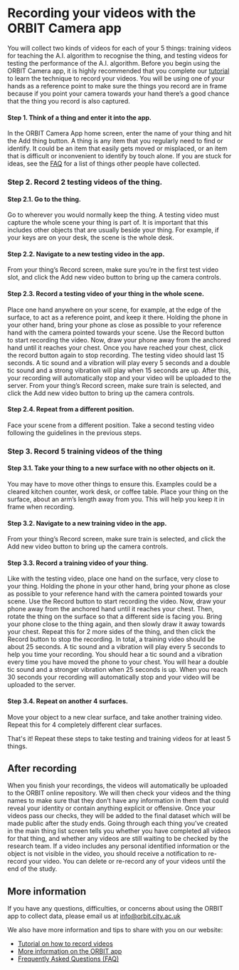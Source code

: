 # Recording your videos with the ORBIT Camera app

You will collect two kinds of videos for each of your 5 things: training videos for teaching the A.I. algorithm to recognise the thing, and testing videos for testing the performance of the A.I. algorithm. Before you begin using the ORBIT Camera app, it is highly recommended that you complete our [tutorial](https://orbit.city.ac.uk/phase-2-data-collection/#Tutorial
) to learn the technique to record your videos. You will be using one of your hands as a reference point to make sure the things you record are in frame because if you point your camera towards your hand there’s a good chance that the thing you record is also captured.  

#### Step 1. Think of a thing and enter it into the app.
In the ORBIT Camera App home screen, enter the name of your thing and hit the Add thing button. A thing is any item that you regularly need to find or identify. It could be an item that easily gets moved or misplaced, or an item that is difficult or inconvenient to identify by touch alone. If you are stuck for ideas, see the [FAQ](https://orbit.city.ac.uk/phase-2-data-collection/#FAQs
) for a list of things other people have collected. 

### Step 2. Record 2 testing videos of the thing.

#### Step 2.1. Go to the thing. 
Go to wherever you would normally keep the thing. A testing video must capture the whole scene your thing is part of. It is important that this includes other objects that are usually beside your thing. For example, if your keys are on your desk, the scene is the whole desk.

#### Step 2.2. Navigate to a new testing video in the app.
From your thing’s Record screen, make sure you’re in the first test video slot, and click the Add new video button to bring up the camera controls.  

#### Step 2.3. Record a testing video of your thing in the whole scene.
Place one hand anywhere on your scene, for example, at the edge of the surface, to act as a reference point, and keep it there. Holding the phone in your other hand, bring your phone as close as possible to your reference hand with the camera pointed towards your scene. Use the Record button to start recording the video. Now, draw your phone away from the anchored hand until it reaches your chest. Once you have reached your chest, click the record button again to stop recording. The testing video should last 15 seconds. A tic sound and a vibration will play every 5 seconds and a double tic sound and a strong vibration will play when 15 seconds are up. After this, your recording will automatically stop and your video will be uploaded to the server. From your thing’s Record screen, make sure train is selected, and click the Add new video button to bring up the camera controls. 

#### Step 2.4. Repeat from a different position.
Face your scene from a different position. Take a second testing video following the guidelines in the previous steps.

### Step 3. Record 5 training videos of the thing

#### Step 3.1. Take your thing to a new surface with no other objects on it.
You may have to move other things to ensure this. Examples could be a cleared kitchen counter, work desk, or coffee table. Place your thing on the surface, about an arm’s length away from you. This will help you keep it in frame when recording. 

#### Step 3.2. Navigate to a new training video in the app.
From your thing’s Record screen, make sure train is selected, and click the Add new video button to bring up the camera controls.

#### Step 3.3. Record a training video of your thing.
Like with the testing video, place one hand on the surface, very close to your thing. Holding the phone in your other hand, bring your phone as close as possible to your reference hand with the camera pointed towards your scene. Use the Record button to start recording the video. Now, draw your phone away from the anchored hand until it reaches your chest. Then, rotate the thing on the surface so that a different side is facing you. Bring your phone close to the thing again, and then slowly draw it away towards your chest. Repeat this for 2 more sides of the thing, and then click the Record button to stop the recording. In total, a training video should be about 25 seconds. A tic sound and a vibration will play every 5 seconds to help you time your recording. You should hear a tic sound and a vibration every time you have moved the phone to your chest. You will hear a double tic sound and a stronger vibration when 25 seconds is up. When you reach 30 seconds your recording will automatically stop and your video will be uploaded to the server. 

#### Step 3.4. Repeat on another 4 surfaces.
Move your object to a new clear surface, and take another training video. Repeat this for 4 completely different clear surfaces. 

That's it! Repeat these steps to take testing and training videos for at least 5 things.

## After recording
When you finish your recordings, the videos will automatically be uploaded to the ORBIT online repository. We will then check your videos and the thing names to make sure that they don’t have any information in them that could reveal your identity or contain anything explicit or offensive. Once your videos pass our checks, they will be added to the final dataset which will be made public after the study ends. Going through each thing you’ve created in the main thing list screen tells you whether you have completed all videos for that thing, and whether any videos are still waiting to be checked by the research team. If a video includes any personal identified information or the object is not visible in the video, you should receive a notification to re-record your video. You can delete or re-record any of your videos until the end of the study.   

## More information

If you have any questions, difficulties, or concerns about using the ORBIT app to collect data, please email us at info@orbit.city.ac.uk

We also have more information and tips to share with you on our website:

- [Tutorial on how to record videos](https://orbit.city.ac.uk/phase-2-data-collection/#Tutorial)
- [More information on the ORBIT app](https://orbit.city.ac.uk/phase-2-data-collection/#App)
- [Frequently Asked Questions (FAQ)](https://orbit.city.ac.uk/phase-2-data-collection/#FAQs) 
